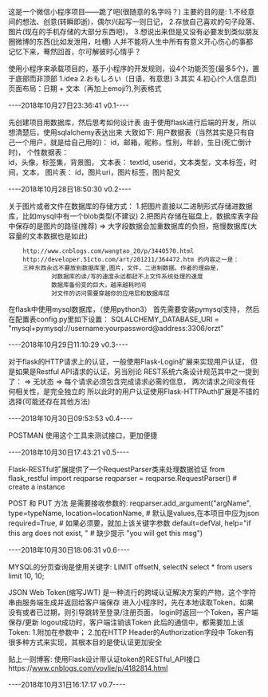 这是一个微信小程序项目——跪了吧(很随意的名字吗？)
主要的目的是:
        1.不经意间的想法、创意(转瞬即逝)，偶尔兴起写一则日记，
        2.存放自己喜欢的句子段落、图片(现在的手机存储的大部分东西吧)，
        3.想说出来但是又没有必要发到类似朋友圈微博的东西(比如发泄用，吐槽)
人并不能将人生中所有有意义开心伤心的事都记忆下来，蓦然回首，尔可解彼时心情乎？

使用小程序来承载项目的，基于小程序的开发规则，设4个功能页签(最多5个)，置于底部而非顶部
        1.idea
        2.おもしろい（日语，有意思)
        3.其实
        4.初心(个人信息页)
        页面布局：日期 + 文本（再加上emoji?),列表格式

----2018年10月27日23:36:41 v0.1----

先创建项目用数据库，然后思考如何设计表
由于使用flask进行后端的开发，所以想清楚后，使用sqlalchemy表达出来
大致如下:
        用户数据表（当然其实是只有自己一个用户，就是给自己用的)：
                id，邮箱，昵称，性别，年龄，生日(死亡倒计时)，
        个性数据表：        
                id，头像，标签集，背景图，
        文本表：
                textId, userid，文本类型，文本标签，时间，文本，
        图片表：
                id，图片uri，图片标签，图片配文

----2018年10月28日18:50:30 v0.2----

关于图片或者文件在数据库的存储方式：
        1.把图片直接以二进制形式存储进数据库，比如mysql中有一个blob类型(不建议)
        2.把图片存储在磁盘上，数据库表字段中保存的是图片的路径(推荐)
        => 大字段数据会加重数据库的负担，拖慢数据库(大容量的文本数据也是如此)

        http://www.cnblogs.com/wangtao_20/p/3440570.html
        http://developer.51cto.com/art/201211/364472.htm 的内容之一是：
        三种东西永远不要放到数据库里,图片，文件，二进制数据。作者的理由是，
                对数据库的读/写的速度永远都赶不上文件系统处理的速度
                数据库备份变的巨大，越来越耗时间
                对文件的访问需要穿越你的应用层和数据库层

在flask中使用mysql数据库，（使用python3）
        首先需要安装pymysql支持，
        然后在配置表config.py里如下设置：
        SQLALCHEMY_DATABASE_URI = "mysql+pymysql://username:yourpassword@address:3306/orzt"
        
----2018年10月29日11:10:29 v0.3----

对于flask的HTTP请求上的认证，一般使用Flask-Login扩展来实现用户认证，
但是如果是Restful API请求的认证，另当别论
        REST系统六条设计规范其中之一提到了：
        => 无状态 => 每个请求必须包含完成请求必需的信息，
                两次请求之间没有任何相关性，是完全独立的
所以此时的用户认证使用Flask-HTTPAuth扩展是不错的选择(可能还存在其他方法)

----2018年10月30日09:53:53 v0.4----

POSTMAN 使用这个工具来测试接口，更加便捷

----2018年10月30日17:43:21 v0.5----

Flask-RESTful扩展提供了一个RequestParser类来处理数据验证
from flask_restful import reqparse
reqparser = reqparse.RequestParser() # create a instance

POST 和 PUT 方法 是需要接收参数的:
reqparser.add_argument("argName",
                        type=typeName,
                        location=locationName, # 默认是values,在本项目中应为json
                        required=True, # 如果必须要，就加上该关键字参数
                        default=defVal,
                        help="if this arg does not exist, " # 缺少提示
                        "you will get this msg")

----2018年10月30日18:06:31 v0.6----

MYSQL的分页查询是使用关键字: LIMIT offsetN, selectN
        select * from users limit 10, 10;

JSON Web Token(缩写JWT) 是一种流行的跨域认证解决方案的产物，这个字符串由服务端生成并返回给客户端保存
进入小程序时，先在本地读取Token，如果没有或者已过期，则引导跳转至登录/注册页面，
        login时返回一个Token，客户端保存/更新
        logout成功时，客户端注销该Token
        此后的通信中，都需要加上该Token:
                1.附加在参数中；
                2.加在HTTP Header的Authorization字段中
Token有很多种方式来实现，其根本目的是使认证更加安全

贴上一则博客: 使用Flask设计带认证token的RESTful_API接口https://www.cnblogs.com/vovlie/p/4182814.html

----2018年10月31日16:17:17 v0.7----


